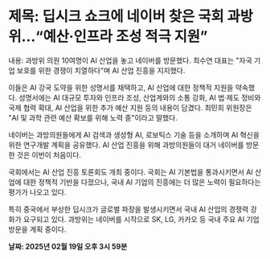 # **제목: 딥시크 쇼크에 네이버 찾은 국회 과방위…“예산·인프라 조성 적극 지원”**

  내용: 과방위 의원 10여명이 AI 산업을 놓고 네이버를 방문했다. 최수연 대표는 "자국 기업 보호를 위한 경쟁이 치열하다"며 AI 산업 진흥을 지지했다.

이들은 AI 강국 도약을 위한 성명서를 채택하고, AI 산업에 대한 정책적 지원을 약속했다. 성명서에는 AI 대규모 투자와 인프라 조성, 산업계와의 소통 강화, AI 법·제도 정비와 국제 협력 확대, AI 산업을 위한 추가 예산 지원 등의 내용이 담겼다. 최민희 위원장은 "AI 및 과학 관련 예산 확보를 위해 노력 중"이라고 말했다.

네이버는 과방의원들에게 AI 검색과 생성형 AI, 로보틱스 기술 등을 소개하며 AI 혁신을 위한 연구개발 계획을 공유했다. AI 산업 진흥을 위해 과방의원들이 대거 네이버를 방문한 것은 이번이 처음이다.

국회에서는 AI 산업 진흥 토론회도 개최 중이다. 국회는 AI 기본법을 통과시키면서 AI 산업에 대한 정책적 기반을 다졌으나, 국내 AI 기업의 진흥에는 더 많은 노력이 필요하다는 평가가 나오고 있다.

특히 중국에서 부상한 딥시크가 글로벌 파장을 발생시키면서 국내 AI 산업의 경쟁력 강화가 요구되고 있다. 과방위는 네이버를 시작으로 SK, LG, 카카오 등 국내 주요 AI 기업 방문을 계획 중이다.

  **날짜: 2025년 02월 19일 오후 3시 59분**